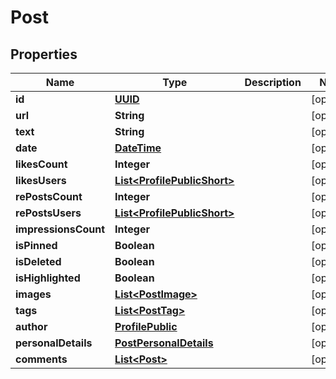 # Post

## Properties
Name | Type | Description | Notes
------------ | ------------- | ------------- | -------------
**id** | [**UUID**](UUID.md) |  |  [optional]
**url** | **String** |  |  [optional]
**text** | **String** |  |  [optional]
**date** | [**DateTime**](DateTime.md) |  |  [optional]
**likesCount** | **Integer** |  |  [optional]
**likesUsers** | [**List&lt;ProfilePublicShort&gt;**](ProfilePublicShort.md) |  |  [optional]
**rePostsCount** | **Integer** |  |  [optional]
**rePostsUsers** | [**List&lt;ProfilePublicShort&gt;**](ProfilePublicShort.md) |  |  [optional]
**impressionsCount** | **Integer** |  |  [optional]
**isPinned** | **Boolean** |  |  [optional]
**isDeleted** | **Boolean** |  |  [optional]
**isHighlighted** | **Boolean** |  |  [optional]
**images** | [**List&lt;PostImage&gt;**](PostImage.md) |  |  [optional]
**tags** | [**List&lt;PostTag&gt;**](PostTag.md) |  |  [optional]
**author** | [**ProfilePublic**](ProfilePublic.md) |  |  [optional]
**personalDetails** | [**PostPersonalDetails**](PostPersonalDetails.md) |  |  [optional]
**comments** | [**List&lt;Post&gt;**](Post.md) |  |  [optional]
